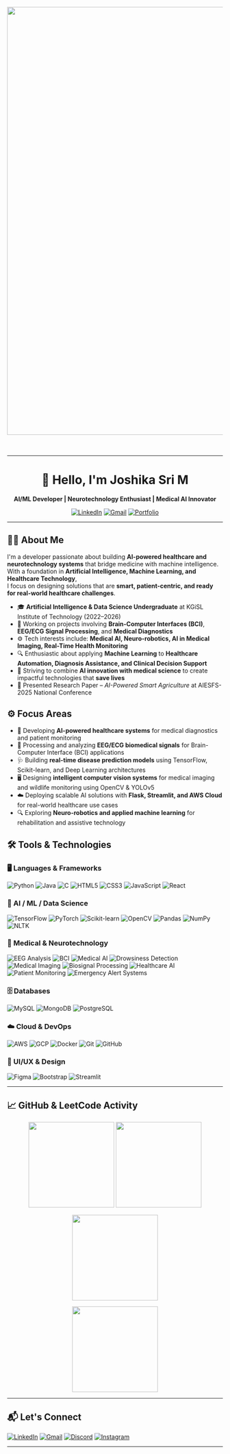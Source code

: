 <p align="center">
  <img src="https://media.tenor.com/images/abcd1234efgh5678/spiderman-hi.gif" width="1000">
</p>


<div align="center">
<img height="20">

---
# 👋 Hello, I'm Joshika Sri M  
**AI/ML Developer | Neurotechnology Enthusiast | Medical AI Innovator**  

[![LinkedIn](https://img.shields.io/badge/LinkedIn-Profile-blue?style=for-the-badge&logo=linkedin)](https://linkedin.com/in/joshikasrim/)
[![Gmail](https://img.shields.io/badge/Gmail-Contact-red?style=for-the-badge&logo=gmail)](mailto:joshikasrii28@gmail.com)
[![Portfolio](https://img.shields.io/badge/Portfolio-Visit-success?style=for-the-badge&logo=google-chrome)](https://yourportfolio.com)

</div>

---
## 👩‍💻 About Me  
I'm a developer passionate about building **AI-powered healthcare and neurotechnology systems** that bridge medicine with machine intelligence.  
With a foundation in **Artificial Intelligence, Machine Learning, and Healthcare Technology**,  
I focus on designing solutions that are **smart, patient-centric, and ready for real-world healthcare challenges**.  

- 🎓 **Artificial Intelligence & Data Science Undergraduate** at KGiSL Institute of Technology (2022–2026)  
- 🧠 Working on projects involving **Brain-Computer Interfaces (BCI)**, **EEG/ECG Signal Processing**, and **Medical Diagnostics**  
- ⚙️ Tech interests include: **Medical AI, Neuro-robotics, AI in Medical Imaging, Real-Time Health Monitoring**  
- 🔍 Enthusiastic about applying **Machine Learning** to **Healthcare Automation, Diagnosis Assistance, and Clinical Decision Support**  
- 📌 Striving to combine **AI innovation with medical science** to create impactful technologies that **save lives**
- 📄 Presented Research Paper – *AI-Powered Smart Agriculture* at AIESFS-2025 National Conference

## ⚙️ Focus Areas  

- 🔬 Developing **AI-powered healthcare systems** for medical diagnostics and patient monitoring  
- 🧪 Processing and analyzing **EEG/ECG biomedical signals** for Brain-Computer Interface (BCI) applications  
- 🩺 Building **real-time disease prediction models** using TensorFlow, Scikit-learn, and Deep Learning architectures  
- 🖥️ Designing **intelligent computer vision systems** for medical imaging and wildlife monitoring using OpenCV & YOLOv5  
- ☁️ Deploying scalable AI solutions with **Flask, Streamlit, and AWS Cloud** for real-world healthcare use cases  
- 🔍 Exploring **Neuro-robotics and applied machine learning** for rehabilitation and assistive technology  
## 🛠️ Tools & Technologies  

### 🖥️ Languages & Frameworks  
![Python](https://img.shields.io/badge/Python-3776AB?style=for-the-badge&logo=python&logoColor=white) ![Java](https://img.shields.io/badge/Java-Basics-007396?style=for-the-badge&logo=openjdk&logoColor=white) ![C](https://img.shields.io/badge/C-00599C?style=for-the-badge&logo=c&logoColor=white) ![HTML5](https://img.shields.io/badge/HTML5-E34F26?style=for-the-badge&logo=html5&logoColor=white) ![CSS3](https://img.shields.io/badge/CSS3-1572B6?style=for-the-badge&logo=css3&logoColor=white) ![JavaScript](https://img.shields.io/badge/JavaScript-Basics-F7DF1E?style=for-the-badge&logo=javascript&logoColor=black) ![React](https://img.shields.io/badge/React-20232A?style=for-the-badge&logo=react&logoColor=61DAFB)


### 🧠 AI / ML / Data Science  
![TensorFlow](https://img.shields.io/badge/TensorFlow-FF6F00?style=for-the-badge&logo=tensorflow&logoColor=white) ![PyTorch](https://img.shields.io/badge/PyTorch-EE4C2C?style=for-the-badge&logo=pytorch&logoColor=white) ![Scikit-learn](https://img.shields.io/badge/Scikit--learn-F7931E?style=for-the-badge&logo=scikit-learn&logoColor=white) ![OpenCV](https://img.shields.io/badge/OpenCV-5C3EE8?style=for-the-badge&logo=opencv&logoColor=white) ![Pandas](https://img.shields.io/badge/Pandas-150458?style=for-the-badge&logo=pandas&logoColor=white) ![NumPy](https://img.shields.io/badge/NumPy-013243?style=for-the-badge&logo=numpy&logoColor=white) ![NLTK](https://img.shields.io/badge/NLTK-323330?style=for-the-badge&logo=nltk&logoColor=white)

### 🧪 Medical & Neurotechnology  
![EEG Analysis](https://img.shields.io/badge/EEG%20Signal%20Analysis-4B8BBE?style=for-the-badge&logo=neuralink&logoColor=white) ![BCI](https://img.shields.io/badge/Brain--Computer%20Interfaces-FF69B4?style=for-the-badge&logo=brains&logoColor=white) ![Medical AI](https://img.shields.io/badge/Medical%20AI-8A2BE2?style=for-the-badge&logo=medtronic&logoColor=white) ![Drowsiness Detection](https://img.shields.io/badge/Drowsiness%20Detection-FF4500?style=for-the-badge&logo=eyeem&logoColor=white) ![Medical Imaging](https://img.shields.io/badge/Medical%20Imaging-228B22?style=for-the-badge&logo=siemens&logoColor=white) ![Biosignal Processing](https://img.shields.io/badge/Biosignal%20Processing-2E8B57?style=for-the-badge&logo=heartbeat&logoColor=white) ![Healthcare AI](https://img.shields.io/badge/Healthcare%20AI-FF1493?style=for-the-badge&logo=hospital&logoColor=white) ![Patient Monitoring](https://img.shields.io/badge/Patient%20Monitoring-DC143C?style=for-the-badge&logo=medtronic&logoColor=white) ![Emergency Alert Systems](https://img.shields.io/badge/Emergency%20Alert%20Systems-FF8C00?style=for-the-badge&logo=alert&logoColor=white)   

### 🗄️ Databases  
![MySQL](https://img.shields.io/badge/MySQL-4479A1?style=for-the-badge&logo=mysql&logoColor=white) ![MongoDB](https://img.shields.io/badge/MongoDB-4EA94B?style=for-the-badge&logo=mongodb&logoColor=white) ![PostgreSQL](https://img.shields.io/badge/PostgreSQL-316192?style=for-the-badge&logo=postgresql&logoColor=white)

### ☁️ Cloud & DevOps  
![AWS](https://img.shields.io/badge/AWS-FF9900?style=for-the-badge&logo=amazonaws&logoColor=white) ![GCP](https://img.shields.io/badge/Google%20Cloud-4285F4?style=for-the-badge&logo=googlecloud&logoColor=white) ![Docker](https://img.shields.io/badge/Docker-2496ED?style=for-the-badge&logo=docker&logoColor=white) ![Git](https://img.shields.io/badge/Git-F05032?style=for-the-badge&logo=git&logoColor=white) ![GitHub](https://img.shields.io/badge/GitHub-181717?style=for-the-badge&logo=github&logoColor=white)

### 🎨 UI/UX & Design  
![Figma](https://img.shields.io/badge/Figma-F24E1E?style=for-the-badge&logo=figma&logoColor=white) ![Bootstrap](https://img.shields.io/badge/Bootstrap-7952B3?style=for-the-badge&logo=bootstrap&logoColor=white) ![Streamlit](https://img.shields.io/badge/Streamlit-FF4B4B?style=for-the-badge&logo=streamlit&logoColor=white)  

---
## 📈 GitHub & LeetCode Activity

<p align="center">
  <!-- GitHub Stats -->
  <img src="https://github-readme-stats.vercel.app/api?username=Joshikasri28&show_icons=true&theme=radical" height="200">
  
  <!-- LeetCode Stats -->
  <img src="https://leetcard.jacoblin.cool/joshikasrim?theme=dark&font=baloo&ext=heatmap" height="200">
</p>

<!-- Most Used Languages -->
<p align="center">
  <img src="https://github-readme-stats.vercel.app/api/top-langs/?username=Joshikasri28&layout=compact&theme=radical&langs_count=6" height="200">
</p>

<!-- GitHub Streak -->
<p align="center">
  <img src="https://github-readme-streak-stats.herokuapp.com/?user=Joshikasri28&theme=radical&hide_border=false" height="200">
</p>

---
## 📬 Let's Connect  

[![LinkedIn](https://img.shields.io/badge/LinkedIn-CONNECT-blue?style=for-the-badge&logo=linkedin)](https://www.linkedin.com/in/joshikasrim/) 
[![Gmail](https://img.shields.io/badge/Gmail-EMAIL%20ME-red?style=for-the-badge&logo=gmail)](mailto:joshikasrii@gmail.com) 
[![Discord](https://img.shields.io/badge/Discord-JOSHIKA%235253-5865F2?style=for-the-badge&logo=discord&logoColor=white)](https://discordapp.com/users/YOUR_DISCORD_ID) 
[![Instagram](https://img.shields.io/badge/Instagram-FOLLOW-E4405F?style=for-the-badge&logo=instagram&logoColor=white)](https://instagram.com/yoochwita)

---
